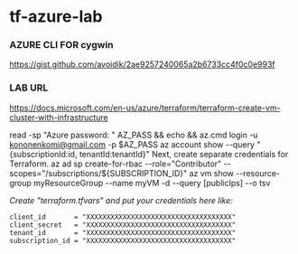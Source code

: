 # tf-azure-lab

### AZURE CLI FOR cygwin
https://gist.github.com/avoidik/2ae9257240065a2b6733cc4f0c0e993f
### LAB URL
https://docs.microsoft.com/en-us/azure/terraform/terraform-create-vm-cluster-with-infrastructure

read -sp "Azure password: " AZ_PASS && echo && az.cmd login -u kononenkomi@gmail.com -p $AZ_PASS
az account show --query "{subscriptionId:id, tenantId:tenantId}"
Next, create separate credentials for Terraform.
az ad sp create-for-rbac --role="Contributor" --scopes="/subscriptions/${SUBSCRIPTION_ID}"
az vm show --resource-group myResourceGroup --name myVM -d --query [publicIps] --o tsv

*Create "terraform.tfvars" and put your credentials here like:*
```
client_id       = "XXXXXXXXXXXXXXXXXXXXXXXXXXXXXXXXXXXX"
client_secret   = "XXXXXXXXXXXXXXXXXXXXXXXXXXXXXXXXXXXX"
tenant_id       = "XXXXXXXXXXXXXXXXXXXXXXXXXXXXXXXXXXXX"
subscription_id = "XXXXXXXXXXXXXXXXXXXXXXXXXXXXXXXXXXXX"
```